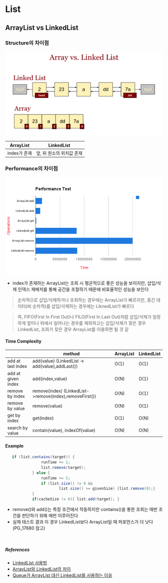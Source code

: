 # List

## ArrayList vs LinkedList
### Structure의 차이점
![img_6.png](img_6.png)

|ArrayList|LinkedList|
|---------|----------|
|index가 존재|앞, 뒤 원소의 위치값 존재|

### Performance의 차이점
![img_5.png](img_5.png)
- index가 존재하는 ArrayList는 조회 시 평균적으로 좋은 성능을 보이지만, 삽입/삭제 인덱스 재배치를 통해 공간을 조절하기 때문에 비효율적인 성능을 보인다
> 순차적으로 삽입/삭제하거나 조회하는 경우에는 ArrayList가 빠르지만,
> 중간 데이터(비 순차적)를 삽입/삭제하는 경우에는 LiknedList가 빠르다

> 즉, FIFO(First In First Out)나 FILO(First In Last Out)처럼 삽입/삭제가 일정하게 앞이나 뒤에서 일어나는 경우를 제외하고는
> 삽입/삭제가 잦은 경우 LinkedList, 조회가 잦은 경우 ArrayList를 이용하면 될 것 같
#### Time Complexity
|                    | method                                                  | ArrayList | LinkedList |
|--------------------|---------------------------------------------------------|-----------|------------|
| add at last index  | add(value) (LinkedList -> add(value),addLast())         | O(1)      |O(1)|
| add at given index | add(index,value)                                        | O(N)      |O(1)|
| remove by index    | remove(index) (LinkedList->remove(index),removeFirst()) | O(N)      |O(1)|
| remove by value    | remove(value)                                           | O(N)      |O(1)|
| get by index       | get(index)                                              | O(1)      |O(N)|
| search by value    | contain(value), indexOf(value)                          | O(N)      |O(N)|  
#### Example
```java
   if (list.contains(target)) {
                runTime += 1;
                list.remove(target);
            } else {
                runTime += 5;
                if (list.size() != 0 &&
                        list.size() >= givenSize) {list.remove(0);}
            }
            if(cacheSize != 0){ list.add(target); }
```
- remove()와 add()는 특정 조건에서 작동하지만 contains()을 통한 조회는 매번 조건을 판단하기 위해 매번 이루어진다
- 실제 테스트 결과 이 경우 LinkedList보다 ArrayList일 때 퍼포먼스가 더 낫다 (PG_17680 참고)
<br>

##### References
- [LinkedList 사용법](https://hbase.tistory.com/125)
- [ArrayList와 LinkedList의 차이](https://dev-coco.tistory.com/19)
- [Queue가 ArrayList 대신 LinkedList를 사용하는 이유](https://devlog-wjdrbs96.tistory.com/246)